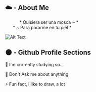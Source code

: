 
## ☁️ - About Me
&emsp;&emsp;&emsp; * Quisiera ser una mosca ~ *  
&emsp;&ensp; * ~ Para pararme en tu piel *  

![Alt Text](https://media.giphy.com/media/vFKqnCdLPNOKc/giphy.gif)

## 🌑 - Github Profile Sections

🧠 I'm currently studying so... 

💬 Don't Ask me about anything

⚡️ Fun fact, i like to draw, a lot



